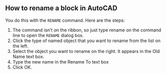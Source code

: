 ## How to rename a block in AutoCAD

You do this with the `RENAME` command. Here are the steps:

1. The command isn’t on the ribbon, so just type rename on the command line to open the `RENAME` dialog box.
2. Click the type of named object that you want to rename from the list on the left.
3. Select the object you want to rename on the right. It appears in the Old Name text box.
4. Type the new name in the Rename To text box
5. Click OK.
